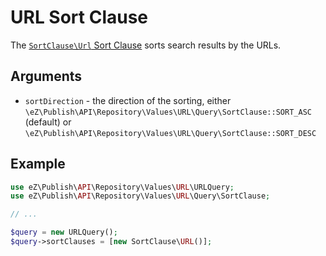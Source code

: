 # URL Sort Clause

The [`SortClause\Url` Sort Clause](https://github.com/ezsystems/ezplatform-kernel/blob/v1.0.0/eZ/Publish/API/Repository/Values/URL/Query/SortClause/URL.php)
sorts search results by the URLs.

## Arguments

- `sortDirection` - the direction of the sorting, either `\eZ\Publish\API\Repository\Values\URL\Query\SortClause::SORT_ASC` (default) or `\eZ\Publish\API\Repository\Values\URL\Query\SortClause::SORT_DESC`

## Example

``` php
use eZ\Publish\API\Repository\Values\URL\URLQuery;
use eZ\Publish\API\Repository\Values\URL\Query\SortClause;

// ...

$query = new URLQuery();
$query->sortClauses = [new SortClause\URL()];
```
